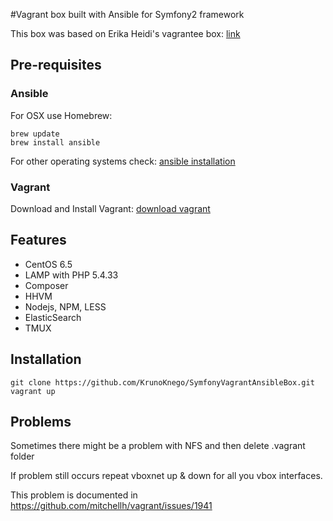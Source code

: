 #Vagrant box built with Ansible for Symfony2 framework

This box was based on Erika Heidi's vagrantee box:
[link](https://github.com/vagrantee/sandbox-symfony)

## Pre-requisites

### Ansible

For OSX use Homebrew:

    brew update
    brew install ansible

For other operating systems check:
[ansible installation](http://docs.ansible.com/intro_installation.html)

### Vagrant

Download and Install Vagrant:
[download vagrant](https://www.vagrantup.com/)

## Features

* CentOS 6.5
* LAMP with PHP 5.4.33
* Composer
* HHVM
* Nodejs, NPM, LESS
* ElasticSearch
* TMUX

## Installation

    git clone https://github.com/KrunoKnego/SymfonyVagrantAnsibleBox.git
    vagrant up

## Problems

Sometimes there might be a problem with NFS and then delete .vagrant folder

If problem still occurs repeat vboxnet up & down for all you vbox interfaces.

This problem is documented in https://github.com/mitchellh/vagrant/issues/1941



